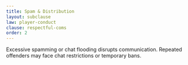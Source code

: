 ```yaml
---
title: Spam & Distribution
layout: subclause
law: player-conduct
clause: respectful-coms
order: 2
---
```


Excessive spamming or chat flooding disrupts communication. Repeated offenders may face chat restrictions or temporary bans.